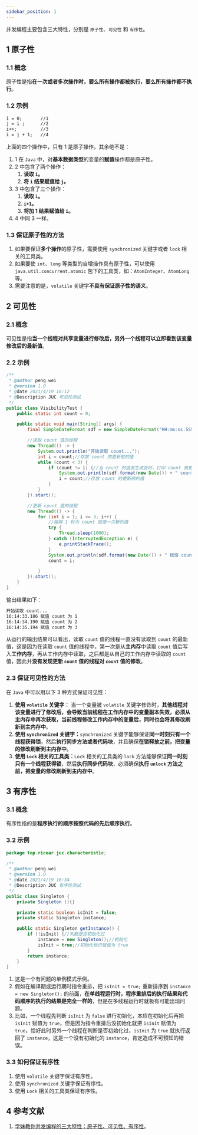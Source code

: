 ```yaml
---
sidebar_position: 1
---
```


并发编程主要包含三大特性，分别是 `原子性`、`可见性` 和 `有序性`。

## 1 原子性

### 1.1 概念

原子性是指**在一次或者多次操作时，要么所有操作都被执行，要么所有操作都不执行**。

### 1.2 示例

```txt
i = 0;       //1
j = i ;      //2
i++;         //3
i = j + 1;   //4
```

上面的四个操作中，只有 1 是原子操作，其余绝不是：

1. 1 在 `Java` 中，对**基本数据类型**的变量的**赋值**操作都是原子性。
2. 2 中包含了两个操作：
   1. **读取 `i`。**
   2. **将 `i` 结果赋值给 `j`。**
3. 3 中包含了三个操作：
   1. **读取 `i`。**
   2. **`i+1`。**
   3. **将加 1 结果赋值给 `i`。**
4. 4 中同 3 一样。

### 1.3 保证原子性的方法

1. 如果要保证**多个操作**的原子性，需要使用 `synchronized` 关键字或者 `lock` 相关的工具类。
2. 如果要使 `int`、`long` 等类型的自增操作具有原子性，可以使用 `java.util.concurrent.atomic` 包下的工具类，如：`AtomInteger`、`AtomLong` 等。
3. 需要注意的是，`volatile` 关键字**不具有保证原子性的语义**。

## 2 可见性

### 2.1 概念

可见性是指**当一个线程对共享变量进行修改后，另外一个线程可以立即看到该变量修改后的最新值**。

### 2.2 示例

```java
/**
 * @author peng.wei
 * @version 1.0
 * @date 2021/4/19 16:12
 * @Description JUC 可见性测试
 */
public class VisibilityTest {
    public static int count = 0;

    public static void main(String[] args) {
        final SimpleDateFormat sdf = new SimpleDateFormat("HH:mm:ss.SSS");

        //读取 count 值的线程
        new Thread(() -> {
            System.out.println("开始读取 count...");
            int i = count;//存放 count 的更新前的值
            while (count < 3) {
                if (count != i) {//当 count 的值发生改变时，打印 count 被更新
                    System.out.println(sdf.format(new Date()) + " count 被更新为" + count);
                    i = count;//存放 count 的更新前的值
                }
            }
        }).start();

        //更新 count 值的线程
        new Thread(() -> {
            for (int i = 1; i <= 3; i++) {
                //每隔 1 秒为 count 赋值一次新的值
                try {
                    Thread.sleep(1000);
                } catch (InterruptedException e) {
                    e.printStackTrace();
                }
                System.out.println(sdf.format(new Date()) + " 赋值 count 为" + i);
                count = i;

            }
        }).start();
    }
}
```

输出结果如下：

```txt
开始读取 count...
16:14:33.186 赋值 count 为 1
16:14:34.190 赋值 count 为 2
16:14:35.194 赋值 count 为 3
```

从运行的输出结果可以看出，读取 `count` 值的线程一直没有读取到 `count` 的最新值，这是因为在读取 `count` 值的线程中，第一次是从**主内存**中读取 `count` 值后写入**工作内存**，再从工作内存中读取，之后都是从自己的工作内存中读取的 `count` 值，因此并**没有发现更新 `count` 值的线程对 `count` 值的修改**。

### 2.3 保证可见性的方法

在 `Java` 中可以用以下 3 种方式保证可见性：

1. **使用 `volatile` 关键字：** 当一个变量被 `volatile` 关键字修饰时，**其他线程对该变量进行了修改后，会导致当前线程在工作内存中的变量副本失效，必须从主内存中再次获取，当前线程修改工作内存中的变量后，同时也会将其修改刷新到主内存中**。
2. **使用 `synchronized` 关键字：**`synchronized` 关键字能够保证**同一时刻只有一个线程获得锁**，然后**执行同步方法或者代码块**，并且确保**在锁释放之前，把变量的修改刷新到主内存中**。
3. **使用 `Lock` 相关的工具类：**`Lock` 相关的工具类的 `lock` 方法能够保证**同一时刻只有一个线程获得锁**，然后**执行同步代码块**，必须确保**执行 `unlock` 方法之前，把变量的修改刷新到主内存中**。

## 3 有序性

### 3.1 概念

有序性指的是**程序执行的顺序按照代码的先后顺序执行**。

### 3.2 示例

```java
package top.ricear.juc.characteristic;

/**
 * @author peng.wei
 * @version 1.0
 * @date 2021/4/19 16:34
 * @Description JUC 有序性测试
 */
public class Singleton {
    private Singleton (){}

    private static boolean isInit = false;
    private static Singleton instance;

    public static Singleton getInstance() {
        if (!isInit) {//判断是否初始化过
            instance = new Singleton();//初始化
            isInit = true;//初始化标识赋值为 true
        }
        return instance;
    }
}
```

1. 这是一个有问题的单例模式示例。
2. 假如在编译期或运行期时指令重排，把 `isInit = true;` 重新排序到 `instance = new Singleton();` 的前面，**在单线程运行时，程序重排后的执行结果和代码顺序的执行的结果是完全一样的**，但是在多线程运行时就极有可能出现问题。
3. 比如，一个线程先判断 `isInit` 为 `false` 进行初始化，本应在初始化后再把 `isInit` 赋值为 `true`，但是因为指令重排后没初始化就把 `isInit` 赋值为 `true`，恰好此时另外一个线程在判断是否初始化过，`isInit` 为 `true` 就执行返回了 `instance`，这是一个没有初始化的 `instance`，肯定造成不可预知的错误。

### 3.3 如何保证有序性

1. 使用 `volatile` 关键字保证有序性。
2. 使用 `synchronized` 关键字保证有序性。
3. 使用 `Lock` 相关的工具类保证有序性。

## 4 参考文献

1. [学妹教你并发编程的三大特性：原子性、可见性、有序性](https://www.cnblogs.com/heihaozi/p/12909955.html)。

